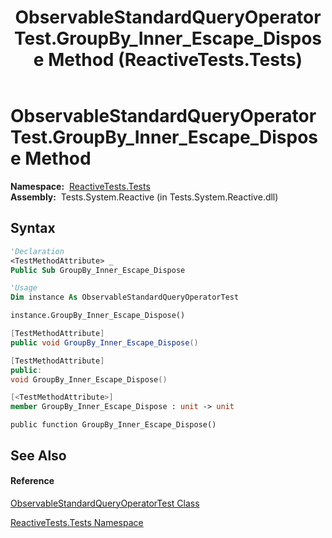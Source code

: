 ﻿---
title: ObservableStandardQueryOperatorTest.GroupBy_Inner_Escape_Dispose Method  (ReactiveTests.Tests)
TOCTitle: GroupBy_Inner_Escape_Dispose Method
ms:assetid: M:ReactiveTests.Tests.ObservableStandardQueryOperatorTest.GroupBy_Inner_Escape_Dispose
ms:mtpsurl: https://msdn.microsoft.com/en-us/library/reactivetests.tests.observablestandardqueryoperatortest.groupby_inner_escape_dispose(v=VS.103)
ms:contentKeyID: 36620421
ms.date: 06/28/2011
mtps_version: v=VS.103
f1_keywords:
- ReactiveTests.Tests.ObservableStandardQueryOperatorTest.GroupBy_Inner_Escape_Dispose
dev_langs:
- CSharp
- JScript
- VB
- FSharp
- c++
---

# ObservableStandardQueryOperatorTest.GroupBy\_Inner\_Escape\_Dispose Method

**Namespace:**  [ReactiveTests.Tests](hh289046\(v=vs.103\).md)  
**Assembly:**  Tests.System.Reactive (in Tests.System.Reactive.dll)

## Syntax

``` vb
'Declaration
<TestMethodAttribute> _
Public Sub GroupBy_Inner_Escape_Dispose
```

``` vb
'Usage
Dim instance As ObservableStandardQueryOperatorTest

instance.GroupBy_Inner_Escape_Dispose()
```

``` csharp
[TestMethodAttribute]
public void GroupBy_Inner_Escape_Dispose()
```

``` c++
[TestMethodAttribute]
public:
void GroupBy_Inner_Escape_Dispose()
```

``` fsharp
[<TestMethodAttribute>]
member GroupBy_Inner_Escape_Dispose : unit -> unit 
```

``` jscript
public function GroupBy_Inner_Escape_Dispose()
```

## See Also

#### Reference

[ObservableStandardQueryOperatorTest Class](hh288944\(v=vs.103\).md)

[ReactiveTests.Tests Namespace](hh289046\(v=vs.103\).md)

